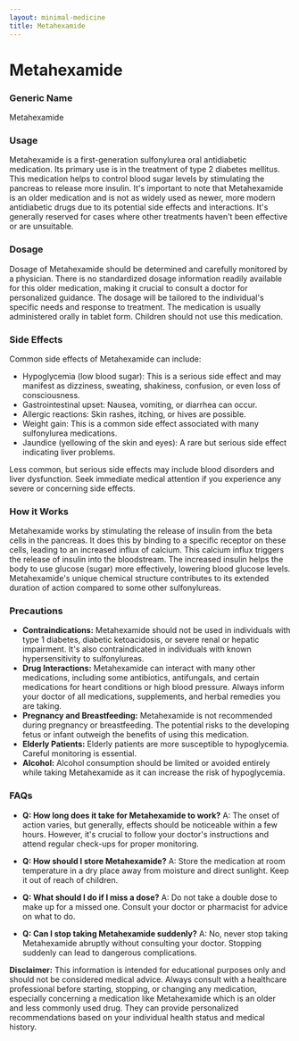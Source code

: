```yaml
---
layout: minimal-medicine
title: Metahexamide
---
```


# Metahexamide
### Generic Name
Metahexamide

### Usage
Metahexamide is a first-generation sulfonylurea oral antidiabetic medication.  Its primary use is in the treatment of type 2 diabetes mellitus.  This medication helps to control blood sugar levels by stimulating the pancreas to release more insulin.  It's important to note that Metahexamide is an older medication and is not as widely used as newer, more modern antidiabetic drugs due to its potential side effects and interactions.  It's generally reserved for cases where other treatments haven't been effective or are unsuitable.

### Dosage
Dosage of Metahexamide should be determined and carefully monitored by a physician.  There is no standardized dosage information readily available for this older medication, making it crucial to consult a doctor for personalized guidance.  The dosage will be tailored to the individual's specific needs and response to treatment.  The medication is usually administered orally in tablet form.  Children should not use this medication.  


### Side Effects
Common side effects of Metahexamide can include:

* Hypoglycemia (low blood sugar): This is a serious side effect and may manifest as dizziness, sweating, shakiness, confusion, or even loss of consciousness.
* Gastrointestinal upset: Nausea, vomiting, or diarrhea can occur.
* Allergic reactions: Skin rashes, itching, or hives are possible.
* Weight gain:  This is a common side effect associated with many sulfonylurea medications.
* Jaundice (yellowing of the skin and eyes):  A rare but serious side effect indicating liver problems.

Less common, but serious side effects may include blood disorders and liver dysfunction.  Seek immediate medical attention if you experience any severe or concerning side effects.


### How it Works
Metahexamide works by stimulating the release of insulin from the beta cells in the pancreas.  It does this by binding to a specific receptor on these cells, leading to an increased influx of calcium. This calcium influx triggers the release of insulin into the bloodstream. The increased insulin helps the body to use glucose (sugar) more effectively, lowering blood glucose levels.  Metahexamide's unique chemical structure contributes to its extended duration of action compared to some other sulfonylureas.

### Precautions
* **Contraindications:** Metahexamide should not be used in individuals with type 1 diabetes, diabetic ketoacidosis, or severe renal or hepatic impairment.  It's also contraindicated in individuals with known hypersensitivity to sulfonylureas.
* **Drug Interactions:** Metahexamide can interact with many other medications, including some antibiotics, antifungals, and certain medications for heart conditions or high blood pressure.  Always inform your doctor of all medications, supplements, and herbal remedies you are taking.
* **Pregnancy and Breastfeeding:** Metahexamide is not recommended during pregnancy or breastfeeding.  The potential risks to the developing fetus or infant outweigh the benefits of using this medication.
* **Elderly Patients:** Elderly patients are more susceptible to hypoglycemia.  Careful monitoring is essential.
* **Alcohol:** Alcohol consumption should be limited or avoided entirely while taking Metahexamide as it can increase the risk of hypoglycemia.

### FAQs

* **Q: How long does it take for Metahexamide to work?**  A: The onset of action varies, but generally, effects should be noticeable within a few hours.  However, it's crucial to follow your doctor's instructions and attend regular check-ups for proper monitoring.

* **Q: How should I store Metahexamide?** A: Store the medication at room temperature in a dry place away from moisture and direct sunlight. Keep it out of reach of children.

* **Q: What should I do if I miss a dose?** A:  Do not take a double dose to make up for a missed one. Consult your doctor or pharmacist for advice on what to do.

* **Q: Can I stop taking Metahexamide suddenly?** A: No, never stop taking Metahexamide abruptly without consulting your doctor.  Stopping suddenly can lead to dangerous complications.


**Disclaimer:**  This information is intended for educational purposes only and should not be considered medical advice.  Always consult with a healthcare professional before starting, stopping, or changing any medication, especially concerning a medication like Metahexamide which is an older and less commonly used drug. They can provide personalized recommendations based on your individual health status and medical history.
